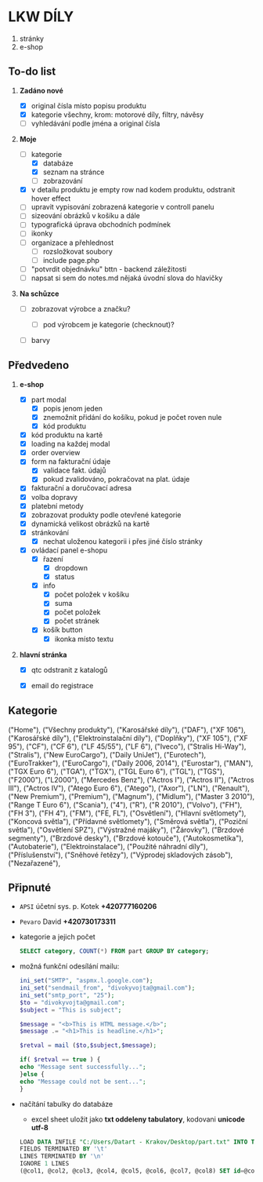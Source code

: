 
# LKW DÍLY

1. stránky
2. e-shop



## To-do list

1. __Zadáno nové__

    - [x] original čísla místo popisu produktu
    - [x] kategorie všechny, krom: motorové díly, filtry, návěsy
    - [ ] vyhledávání podle jména a original čísla

2. __Moje__

    - [ ] kategorie
        - [x] databáze
        - [x] seznam na stránce
        - [ ] zobrazování
    - [x] v detailu produktu je empty row nad kodem produktu, odstranit hover effect
    - [ ] upravit vypisování zobrazená kategorie v controll panelu
    - [ ] sizeování obrázků v košíku a dále 
    - [ ] typografická úprava obchodních podmínek
    - [ ] ikonky
    - [ ] organizace a přehlednost
        - [ ] rozsložkovat soubory
        - [ ] include page.php
    - [ ] "potvrdit objednávku" bttn - backend záležitosti
    - [ ] napsat si sem do notes.md nějaká úvodní slova do hlavičky

3. __Na schůzce__

    - [ ] zobrazovat výrobce a značku?
        - [ ] pod výrobcem je kategorie (checknout)? 
    - [ ] barvy


## Předvedeno

1. __e-shop__

    - [x] part modal
        - [x] popis jenom jeden
        - [x] znemožnit přidání do košíku, pokud je počet roven nule
        - [x] kód produktu
    - [x] kód produktu na kartě
    - [x] loading na každej modal
    - [x] order overview
    - [x] form na fakturační údaje
        - [x] validace fakt. údajů
        - [x] pokud zvalidováno, pokračovat na plat. údaje
    - [x] fakturační a doručovací adresa
    - [x] volba dopravy
    - [x] platební metody 
    - [x] zobrazovat produkty podle otevřené kategorie
    - [x] dynamická velikost obrázků na kartě
    - [x] stránkování
        - [x] nechat uloženou kategorii i přes jiné číslo stránky
    - [x] ovládací panel e-shopu
        - [x] řazení
            - [x] dropdown
            - [x] status
        - [x] info
            - [x] počet položek v košíku
            - [x] suma
            - [x] počet položek
            - [x] počet stránek
        - [x] košík button
            - [x] ikonka místo textu

2. __hlavní stránka__

    - [x] qtc odstranit z katalogů
    - [x] email do registrace


## Kategorie

("Home"),
("Všechny produkty"),
    ("Karosářské díly"),
        ("DAF"),
            ("XF 106"),
                ("Karosářské díly"),
                ("Elektroinstalační dí­ly"),
                ("Doplňky"),
            ("XF 105"),
            ("XF 95"),
            ("CF"),
            ("CF 6"),
            ("LF 45/55"),
            ("LF 6"),
        ("Iveco"),
            ("Stralis Hi-Way"),
            ("Stralis"),
            ("New EuroCargo"),
            ("Daily UniJet"),
            ("Eurotech"),
            ("EuroTrakker"),
            ("EuroCargo"),
            ("Daily 2006, 2014"),
            ("Eurostar"),
        ("MAN"),
            ("TGX Euro 6"),
            ("TGA"),
            ("TGX"),
            ("TGL Euro 6"),
            ("TGL"),
            ("TGS"),
            ("F2000"),
            ("L2000"),
        ("Mercedes Benz"),
            ("Actros I"),
            ("Actros II"),
            ("Actros III"),
            ("Actros IV"),
            ("Atego Euro 6"),
            ("Atego"),
            ("Axor"),
            ("LN"),
        ("Renault"),
            ("New Premium"),
            ("Premium"),
            ("Magnum"),
            ("Midlum"),
            ("Master 3 2010"),
            ("Range T Euro 6"),
        ("Scania"),
            ("4"),
            ("R"),
            ("R 2010"),
        ("Volvo"),
            ("FH"),
            ("FH 3"),
            ("FH 4"),
            ("FM"),
            ("FE, FL"),
    ("Osvětlení"),
        ("Hlavní světlomety"),
        ("Koncová světla"),
        ("Přídavné světlomety"),
        ("Směrová světla"),
        ("Poziční světla"),
        ("Osvětlení SPZ"),
        ("Výstražné majáky"),
        ("Žárovky"),
    ("Brzdové segmenty"),
        ("Brzdové desky"),
        ("Brzdové kotouče"),
    ("Autokosmetika"),
    ("Autobaterie"),
    ("Elektroinstalace"),
    ("Použité náhradní díly"),
    ("Příslušenství"),
    ("Sněhové řetězy"),
    ("Výprodej skladových zásob"),
    ("Nezařazené"),
    

## Připnuté

* `APSI` účetní sys. p. Kotek __+420777160206__
* `Pevaro` David __+420730173311__
* kategorie a jejich počet
    ``` sql
    SELECT category, COUNT(*) FROM part GROUP BY category;
    ```

* možná funkční odesílání mailu:
    ``` php
    ini_set("SMTP", "aspmx.l.google.com");
    ini_set("sendmail_from", "divokyvojta@gmail.com");
    ini_set("smtp_port", "25");
    $to = "divokyvojta@gmail.com";
    $subject = "This is subject";

    $message = "<b>This is HTML message.</b>";
    $message .= "<h1>This is headline.</h1>";

    $retval = mail ($to,$subject,$message);

    if( $retval == true ) {
    echo "Message sent successfully...";
    }else {
    echo "Message could not be sent...";
    }
    ```

* načítání tabulky do databáze
    * excel sheet uložit jako __txt oddeleny tabulatory__, kodovani __unicode utf-8__

    ``` sql
    LOAD DATA INFILE "C:/Users/Datart - Krakov/Desktop/part.txt" INTO TABLE part
    FIELDS TERMINATED BY '\t'
    LINES TERMINATED BY '\n'
    IGNORE 1 LINES
    (@col1, @col2, @col3, @col4, @col5, @col6, @col7, @col8) SET id=@col1, img_path=@col2, name=@col3, code=@col4, category=@col5, price=@col6, storage=@col8;
    ```